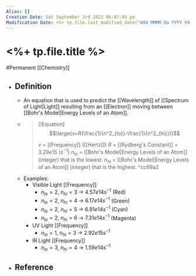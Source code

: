 ```yaml
---
Alias: []
Creation Date: Sat September 3rd 2022 06:47:49 pm 
Modification Date: <%+ tp.file.last_modified_date("ddd MMMM Do YYYY hh:mm:ss a") %>
---
```

# <%+ tp.file.title %>
#Permanent [[Chemistry]]

- ## Definition
	- An equation that is used to predict the [[Wavelength]] of [[Spectrum of Light|Light]] resulting from an [[Electron]] moving between [[Bohr's Model|Energy Levels of an Atom]].
	- > [!Equation]
	  > $$\large{v=R(\frac{1}{n^2_{lo}}-\frac{1}{n^2_{hi}})}$$
	  > 
	  > $v$ = [[Frequency]] ([[Hertz]])
	  > $R$ = [[Rydberg's Constant]] = $3.29e15$ ($s^{-1}$)
	  > $n_{lo}$ = [[Bohr's Model|Energy Levels of an Atom]] (integer) that is the lowest.
	  > $n_{hi}$ = [[Bohr's Model|Energy Levels of an Atom]] (integer) that is the highest. ^cc69a2
	- Examples:
		- Visible Light [[Frequency]]
			- $n_{lo}=2$, $n_{hi}=3$ $\rightarrow$ $4.57e14s^{-1}$ (Red)
			- $n_{lo}=2$, $n_{hi}=4$ $\rightarrow$ $6.17e14s^{-1}$ (Green)
			- $n_{lo}=2$, $n_{hi}=5$ $\rightarrow$ $6.91e14s^{-1}$ (Cyan)
			- $n_{lo}=2$, $n_{hi}=6$ $\rightarrow$ $7.31e14s^{-1}$ (Magenta)
		- UV Light [[Frequency]]
			- $n_{lo}=1$, $n_{hi}=3$ $\rightarrow$ $2.92e15s^{-1}$
		- IR Light [[Frequency]]
			- $n_{lo}=3$, $n_{hi}=4$ $\rightarrow$ $1.59e14s^{-1}$
- ## Reference